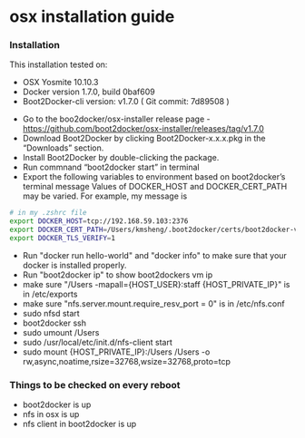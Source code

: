 # osx installation guide #

### Installation ###

This installation tested on:
 - OSX Yosmite 10.10.3
 - Docker version 1.7.0, build 0baf609
 - Boot2Docker-cli version: v1.7.0 ( Git commit: 7d89508 )

* Go to the boo2docker/osx-installer release page - https://github.com/boot2docker/osx-installer/releases/tag/v1.7.0
* Download Boot2Docker by clicking Boot2Docker-x.x.x.pkg in the “Downloads” section.
* Install Boot2Docker by double-clicking the package.
* Run commnand “boot2docker start” in terminal
* Export the following variables to environment based on boot2docker’s terminal message
  Values of DOCKER_HOST and DOCKER_CERT_PATH may be varied.
  For example, my message is

```bash
# in my .zshrc file
export DOCKER_HOST=tcp://192.168.59.103:2376
export DOCKER_CERT_PATH=/Users/kmsheng/.boot2docker/certs/boot2docker-vm
export DOCKER_TLS_VERIFY=1
```

* Run "docker run hello-world" and "docker info" to make sure that your docker is installed properly.
* Run "boot2docker ip" to show boot2dockers vm ip
* make sure "/Users -mapall={HOST_USER}:staff {HOST_PRIVATE_IP}" is in /etc/exports
* make sure "nfs.server.mount.require_resv_port = 0" is in /etc/nfs.conf
* sudo nfsd start
* boot2docker ssh
* sudo umount /Users
* sudo /usr/local/etc/init.d/nfs-client start
* sudo mount {HOST_PRIVATE_IP}:/Users /Users -o rw,async,noatime,rsize=32768,wsize=32768,proto=tcp

### Things to be checked on every reboot ###

* boot2docker is up
* nfs in osx is up
* nfs client in boot2docker is up
